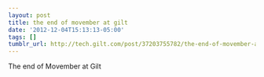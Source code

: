 ```yaml
---
layout: post
title: the end of movember at gilt
date: '2012-12-04T15:13:13-05:00'
tags: []
tumblr_url: http://tech.gilt.com/post/37203755782/the-end-of-movember-at-gilt
---
```

The end of Movember at Gilt
